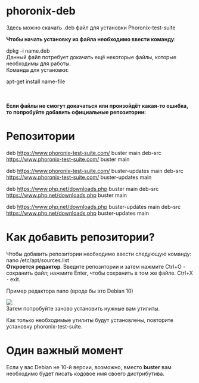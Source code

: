 # phoronix-deb #
Здесь можно скачать .deb файл для установки Phoronix-test-suite

<b>Чтобы начать установку из файла необходимо ввести команду</b>:

dpkg -i name.deb
<br>
Данный файл потребует докачать ещё некоторые файлы, которые необходимы для работы.<br>
Команда для установки: <p>apt-get install name-file</p>
<br>  
<b>Если файлы не смогут докачаться или произойдёт какая-то ошибка, то попробуйте добавить официальные репозитории:</b>

# Репозитории #
deb https://www.phoronix-test-suite.com/ buster main
deb-src https://www.phoronix-test-suite.com/ buster main

deb https://www.phoronix-test-suite.com/ buster-updates main
deb-src https://www.phoronix-test-suite.com/ buster-updates main

deb https://www.php.net/downloads.php buster main
deb-src https://www.php.net/downloads.php buster main

deb https://www.php.net/downloads.php buster-updates main
deb-src https://www.php.net/downloads.php buster-updates main

# Как добавить репозитории? #
Чтобы добавить репозитории необходимо ввести следующую команду:
nano /etc/apt/sources.list <br>
<b>Откроется редактор</b>. Введите репозитории и затем нажмите Ctrl+O - сохранить файл; нажмите Enter, чтобы сохранить в том же файле.
Ctrl+X - exit.<br>

<p>Пример редактора nano (вроде бы это Debian 10)</p>
<img src="https://i.yapx.ru/J9AFL.jpg">
<br>
Затем попробуйте заново установить нужные вам утилиты.

Как только необходимые утилиты будут установлены, повторите установку phoronix-test-suite.

# Один важный момент #

Если у вас Debian не 10-й версии, возможно, вместо <b>buster</b> вам необходимо будет писать кодовое имя своего дистрибутива.

